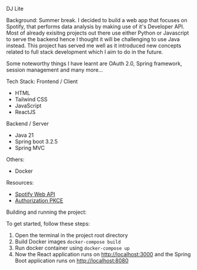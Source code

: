 DJ Lite

Background: 
Summer break. I decided to build a web app that focuses on Spotify, that performs data analysis by making use of it's Developer API. Most of already exisitng projects out there use either Python or Javascript to serve the backend hence I thought it will be challenging to use Java instead. This project has served me well as it introduced new concepts related to full stack development which I aim to do in the future.

Some noteworthy things I have learnt are OAuth 2.0, Spring framework, session management and many more...
 
Tech Stack:
Frontend / Client
- HTML
- Tailwind CSS
- JavaScript
- ReactJS

Backend / Server
- Java 21
- Spring boot 3.2.5
- Spring MVC

Others:
- Docker
  
Resources:
- [Spotify Web API](https://developer.spotify.com/documentation/web-api)
- [Authorization PKCE](https://developer.spotify.com/documentation/web-api/tutorials/code-pkce-flow)
  

Building and running the project:

To get started, follow these steps:

1. Open the terminal in the project root directory
2. Build Docker images 
```docker-compose build```
3. Run docker container using ```docker-compose up```
4. Now the React application runs on [http://localhost:3000](http://localhost:3000) and the Spring Boot application runs on [http://localhost:8080](http://localhost:8080) 


